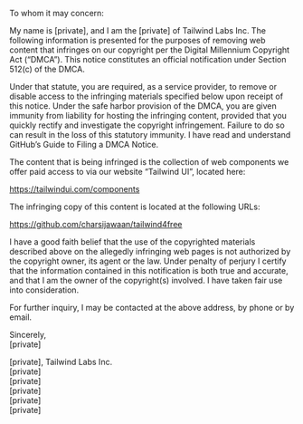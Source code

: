 To whom it may concern:

My name is [private], and I am the [private] of Tailwind Labs Inc. The following information is presented for the purposes of removing web content that infringes on our copyright per the Digital Millennium Copyright Act (“DMCA”). This notice constitutes an official notification under Section 512(c) of the DMCA.

Under that statute, you are required, as a service provider, to remove or disable access to the infringing materials specified below upon receipt of this notice. Under the safe harbor provision of the DMCA, you are given immunity from liability for hosting the infringing content, provided that you quickly rectify and investigate the copyright infringement. Failure to do so can result in the loss of this statutory immunity.
I have read and understand GitHub’s Guide to Filing a DMCA Notice.

The content that is being infringed is the collection of web components we offer paid access to via our website “Tailwind UI”, located here:

https://tailwindui.com/components

The infringing copy of this content is located at the following URLs:

https://github.com/charsijawaan/tailwind4free

I have a good faith belief that the use of the copyrighted materials described above on the allegedly infringing web pages is not authorized by the copyright owner, its agent or the law. Under penalty of perjury I certify that the information contained in this notification is both true and accurate, and that I am the owner of the copyright(s) involved. I have taken fair use into consideration.

For further inquiry, I may be contacted at the above address, by phone or by email.

Sincerely,  
[private]  

[private], Tailwind Labs Inc.  
[private]  
[private]  
[private]  
[private]  
[private]  
